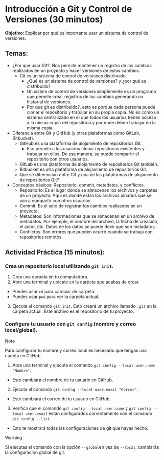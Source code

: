 # Introducción a Git y Control de Versiones (30 minutos)
**Objetivo:** Explicar por qué es importante usar un sistema de control de versiones.

## Temas:
- ¿Por qué usar Git?: Nos permite mantener un registro de los cambios realizados en un proyecto y hacer versiones de estos cambios.
  - Git es un sistema de control de versiones distribuido.
    - ¿Qué es un sistema de control de versiones? y ¿por qué es distribuido?
    - Un sistem de control de versiones simplemente es un programa que permite crear registros de los cambios generando un historial de versiones.
    - Por que git es distribuido?, esto es porque cada persona puede clonar el repositorio y trabajar en su propia copia. No es como un sistema centralizado en el que todos los usuarios tienen acceso a la misma copia del repositorio y por ende deben trabajar en la misma copia.
- Diferencia entre Git y GitHub (y otras plataformas como GitLab, Bitbucket).
  - GitHub es una plataforma de alojamiento de repositorios Git.
    - Eso permite a los usuarios clonar repositorios existentes y trabajar en ellos. De esa manera, se puede compartir el repositorio con otros usuarios.
  - GitLab es una plataforma de alojamiento de repositorios Git también.
  - Bitbucket es otra plataforma de alojamiento de repositorios Git.
  - Que se diferencian entre Git y una de las plataformas de alojamiento de repositorios Git?
- Conceptos básicos: Repositorio, commit, metadatos, y conflictos.
  - Repositorio: Es el lugar donde se almacenan los archivos y carpetas de un proyecto. Aqui es donde estan los archivos binarios que se van a compartir con otros usuarios.
  - Commit: Es el acto de registrar los cambios realizados en un proyecto.
  - Metadatos: Son informaciones que se almacenan en un archivo de metadatos. Por ejemplo, el nombre del archivo, la fecha de creación, el autor, etc. Datos de los datos se puede decir que son metadatos.
  - Conflictos: Son errores que pueden ocurrir cuando se trabaja con repositorios remotos.
## Actividad Práctica (15 minutos):
### Crea un repositorio local utilizando `git init`.
1. Crea una carpeta en tu computadora.
2. Abre una terminal y ubicate en la carpeta que acabas de crear.
- Puedes usar `cd` para cambiar de carpeta.
- Puedes usar `pwd` para ver la carpeta actual.
3. Ejecuta el comando `git init`. Esto creará un archivo llamado `.git` en la carpeta actual. Este archivo es el repositorio de tu proyecto.
### Configura tu usuario con `git config` (nombre y correo local/global).
> [!NOTE]
> Para configurar tu nombre y correo local es necesario que tengas una cuenta en GitHub.
1. Abre una terminal y ejecuta el comando `git config --local user.name "Nombre"`.
- Esto cambiará el nombre de tu usuario en GitHub.
2. Ejecuta el comando `git config --local user.email "Correo"`.
- Esto cambiará el correo de tu usuario en GitHub.
3. Verifica que el comando `git config --local user.name` y `git config --local user.email` están configurados correctamente con el comando `git config --list`.
- Esto te mostrará todas las configuraciones de git que hayas hecho.
> [!WARNING]
> Si ejecutas el comando con la opción `--global`en vez de `--local`, cambiarás la configuración global de git.